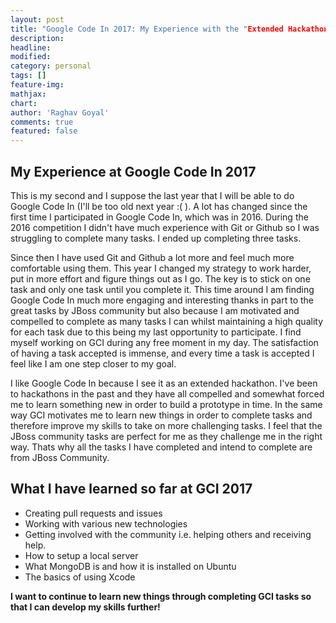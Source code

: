 ```yaml
---
layout: post
title: "Google Code In 2017: My Experience with the "Extended Hackathon" "
description: 
headline: 
modified: 
category: personal
tags: []
feature-img: 
mathjax: 
chart: 
author: 'Raghav Goyal'
comments: true
featured: false
---
```


## My Experience at Google Code In 2017

This is my second and I suppose the last year that I will be able to do Google Code In (I'll be too old next year :( ). A lot has changed since the first time I participated in Google Code In, which was in 2016. During the 2016 competition I didn't have much experience with Git or Github so I was struggling to complete many tasks. I ended up completing three tasks. 

Since then I have used Git and Github a lot more and feel much more comfortable using them. This year I changed my strategy to work harder, put in more effort and figure things out as I go. The key is to stick on one task and only one task until you complete it. This time around I am finding Google Code In much more engaging and interesting thanks in part to the great tasks by JBoss community but also because I am motivated and compelled to complete as many tasks I can whilst maintaining a high quality for each task due to this being my last opportunity to participate. I find myself working on GCI during any free moment in my day. The satisfaction of having a task accepted is immense, and every time a task is accepted I feel like I am one step closer to my goal.  

I like Google Code In because I see it as an extended hackathon. I've been to hackathons in the past and they have all compelled and somewhat forced me to learn something new in order to build a prototype in time. In the same way GCI motivates me to learn new things in order to complete tasks and therefore improve my skills to take on more challenging tasks. I feel that the JBoss community tasks are perfect for me as they challenge me in the right way. Thats why all the tasks I have completed and intend to complete are from JBoss Community.

## What I have learned so far at GCI 2017
*	Creating pull requests and issues
* Working with various new technologies
*	Getting involved with the community i.e. helping others and receiving help.
*	How to setup a local server
* What MongoDB is and how it is installed on Ubuntu
* The basics of using Xcode


**I want to continue to learn new things through completing GCI tasks so that I can develop my skills further!**
